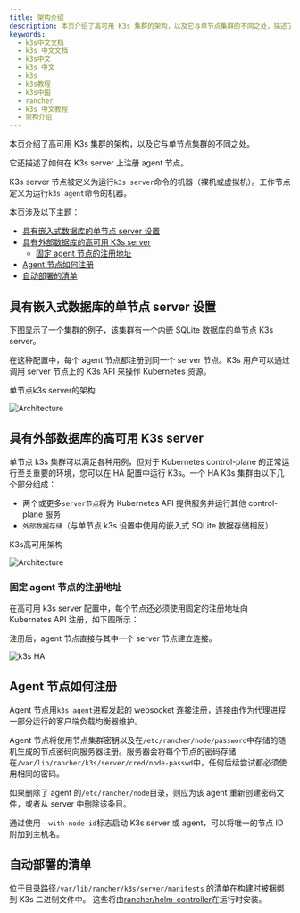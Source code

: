 ```yaml
---
title: 架构介绍
description: 本页介绍了高可用 K3s 集群的架构，以及它与单节点集群的不同之处，描述了如何在 K3s server 上注册 agent 节点。K3s server 节点被定义为运行k3s server命令的机器（裸机或虚拟机）。工作节点定义为运行`k3s agent`命令的机器。
keywords:
  - k3s中文文档
  - k3s 中文文档
  - k3s中文
  - k3s 中文
  - k3s
  - k3s教程
  - k3s中国
  - rancher
  - k3s 中文教程
  - 架构介绍
---
```


本页介绍了高可用 K3s 集群的架构，以及它与单节点集群的不同之处。

它还描述了如何在 K3s server 上注册 agent 节点。

K3s server 节点被定义为运行`k3s server`命令的机器（裸机或虚拟机）。工作节点定义为运行`k3s agent`命令的机器。

本页涉及以下主题：

- [具有嵌入式数据库的单节点 server 设置](#具有嵌入式数据库的单节点server设置)
- [具有外部数据库的高可用 K3s server](#具有外部数据库的高可用k3s-server)
  - [固定 agent 节点的注册地址](#固定agent节点的注册地址)
- [Agent 节点如何注册](#agent节点如何注册)
- [自动部署的清单](#自动部署的清单)

## 具有嵌入式数据库的单节点 server 设置

下图显示了一个集群的例子，该集群有一个内嵌 SQLite 数据库的单节点 K3s server。

在这种配置中，每个 agent 节点都注册到同一个 server 节点。K3s 用户可以通过调用 server 节点上的 K3s API 来操作 Kubernetes 资源。

<figcaption>单节点k3s server的架构</figcaption>

![Architecture](/img/k3s/k3s-architecture-single-server.png)

## 具有外部数据库的高可用 K3s server

单节点 k3s 集群可以满足各种用例，但对于 Kubernetes control-plane 的正常运行至关重要的环境，您可以在 HA 配置中运行 K3s。一个 HA K3s 集群由以下几个部分组成：

- 两个或更多`server节点`将为 Kubernetes API 提供服务并运行其他 control-plane 服务
- `外部数据存储`（与单节点 k3s 设置中使用的嵌入式 SQLite 数据存储相反）

<figcaption>K3s高可用架构</figcaption>

![Architecture](/img/k3s/k3s-architecture-ha-server.png)

### 固定 agent 节点的注册地址

在高可用 k3s server 配置中，每个节点还必须使用固定的注册地址向 Kubernetes API 注册，如下图所示：

注册后，agent 节点直接与其中一个 server 节点建立连接。

![k3s HA](/img/k3s/k3s-production-setup.svg)

## Agent 节点如何注册

Agent 节点用`k3s agent`进程发起的 websocket 连接注册，连接由作为代理进程一部分运行的客户端负载均衡器维护。

Agent 节点将使用节点集群密钥以及在`/etc/rancher/node/password`中存储的随机生成的节点密码向服务器注册。服务器会将每个节点的密码存储在`/var/lib/rancher/k3s/server/cred/node-passwd`中，任何后续尝试都必须使用相同的密码。

如果删除了 agent 的`/etc/rancher/node`目录，则应为该 agent 重新创建密码文件，或者从 server 中删除该条目。

通过使用`--with-node-id`标志启动 K3s server 或 agent，可以将唯一的节点 ID 附加到主机名。

## 自动部署的清单

位于目录路径`/var/lib/rancher/k3s/server/manifests` 的清单在构建时被捆绑到 K3s 二进制文件中。 这些将由[rancher/helm-controller](https://github.com/rancher/helm-controller#helm-controller)在运行时安装。
